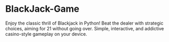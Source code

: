 # BlackJack-Game
Enjoy the classic thrill of Blackjack in Python! Beat the dealer with strategic choices, aiming for 21 without going over. Simple, interactive, and addictive casino-style gameplay on your device.
